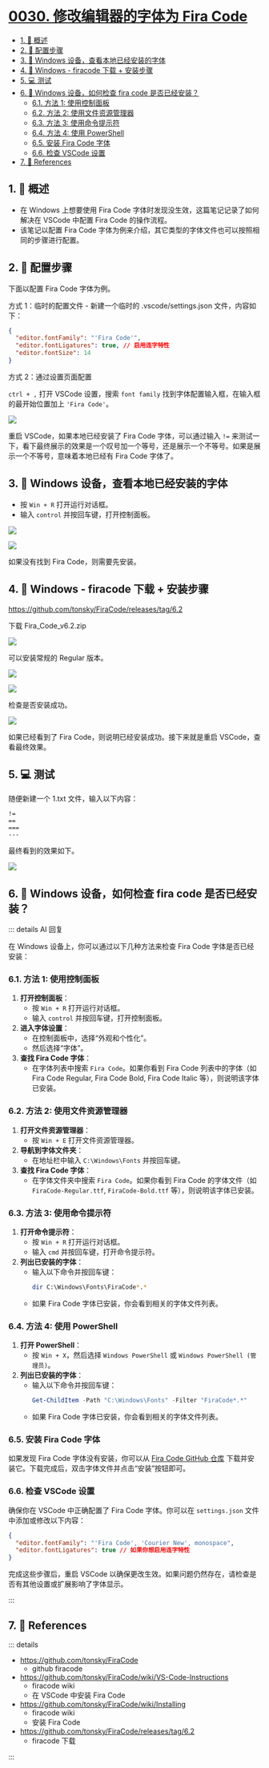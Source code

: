 # [0030. 修改编辑器的字体为 Fira Code](https://github.com/Tdahuyou/TNotes.notes/tree/main/notes/0030.%20%E4%BF%AE%E6%94%B9%E7%BC%96%E8%BE%91%E5%99%A8%E7%9A%84%E5%AD%97%E4%BD%93%E4%B8%BA%20Fira%20Code)

<!-- region:toc -->

- [1. 📝 概述](#1--概述)
- [2. 📒 配置步骤](#2--配置步骤)
- [3. 📒 Windows 设备，查看本地已经安装的字体](#3--windows-设备查看本地已经安装的字体)
- [4. 📒 Windows - firacode 下载 + 安装步骤](#4--windows---firacode-下载--安装步骤)
- [5. 💻 测试](#5--测试)
- [6. 🤖 Windows 设备，如何检查 fira code 是否已经安装？](#6--windows-设备如何检查-fira-code-是否已经安装)
  - [6.1. 方法 1: 使用控制面板](#61-方法-1-使用控制面板)
  - [6.2. 方法 2: 使用文件资源管理器](#62-方法-2-使用文件资源管理器)
  - [6.3. 方法 3: 使用命令提示符](#63-方法-3-使用命令提示符)
  - [6.4. 方法 4: 使用 PowerShell](#64-方法-4-使用-powershell)
  - [6.5. 安装 Fira Code 字体](#65-安装-fira-code-字体)
  - [6.6. 检查 VSCode 设置](#66-检查-vscode-设置)
- [7. 🔗 References](#7--references)

<!-- endregion:toc -->

## 1. 📝 概述

- 在 Windows 上想要使用 Fira Code 字体时发现没生效，这篇笔记记录了如何解决在 VSCode 中配置 Fira Code 的操作流程。
- 该笔记以配置 Fira Code 字体为例来介绍，其它类型的字体文件也可以按照相同的步骤进行配置。

## 2. 📒 配置步骤

下面以配置 Fira Code 字体为例。

方式 1：临时的配置文件 - 新建一个临时的 .vscode/settings.json 文件，内容如下：

```json
{
  "editor.fontFamily": "'Fira Code'",
  "editor.fontLigatures": true, // 启用连字特性
  "editor.fontSize": 14
}
```

方式 2：通过设置页面配置

`ctrl + ,` 打开 VSCode 设置，搜索 `font family` 找到字体配置输入框，在输入框的最开始位置加上 `'Fira Code'`。

![](https://cdn.jsdelivr.net/gh/Tdahuyou/imgs@main/2024-10-12-17-19-35.png)

重启 VSCode，如果本地已经安装了 Fira Code 字体，可以通过输入 `!=` 来测试一下，看下最终展示的效果是一个叹号加一个等号，还是展示一个不等号。如果是展示一个不等号，意味着本地已经有 Fira Code 字体了。

## 3. 📒 Windows 设备，查看本地已经安装的字体

- 按 `Win + R` 打开运行对话框。
- 输入 `control` 并按回车键，打开控制面板。

![](https://cdn.jsdelivr.net/gh/Tdahuyou/imgs@main/2024-10-12-17-22-46.png)

![](https://cdn.jsdelivr.net/gh/Tdahuyou/imgs@main/2024-10-12-17-23-39.png)

如果没有找到 Fira Code，则需要先安装。

## 4. 📒 Windows - firacode 下载 + 安装步骤

https://github.com/tonsky/FiraCode/releases/tag/6.2

下载 Fira_Code_v6.2.zip

![](https://cdn.jsdelivr.net/gh/Tdahuyou/imgs@main/2024-10-12-17-41-50.png)

可以安装常规的 Regular 版本。

![](https://cdn.jsdelivr.net/gh/Tdahuyou/imgs@main/2024-10-12-17-42-27.png)

![](https://cdn.jsdelivr.net/gh/Tdahuyou/imgs@main/2024-10-12-17-42-43.png)

检查是否安装成功。

![](https://cdn.jsdelivr.net/gh/Tdahuyou/imgs@main/2024-10-12-17-43-58.png)

如果已经看到了 Fira Code，则说明已经安装成功。接下来就是重启 VSCode，查看最终效果。

## 5. 💻 测试

随便新建一个 1.txt 文件，输入以下内容：

```text
!=
==
===
---
```

最终看到的效果如下。

![](https://cdn.jsdelivr.net/gh/Tdahuyou/imgs@main/2024-10-12-17-47-55.png)

## 6. 🤖 Windows 设备，如何检查 fira code 是否已经安装？

::: details AI 回复

在 Windows 设备上，你可以通过以下几种方法来检查 Fira Code 字体是否已经安装：

### 6.1. 方法 1: 使用控制面板

1. **打开控制面板**：
   - 按 `Win + R` 打开运行对话框。
   - 输入 `control` 并按回车键，打开控制面板。
2. **进入字体设置**：
   - 在控制面板中，选择“外观和个性化”。
   - 然后选择“字体”。
3. **查找 Fira Code 字体**：
   - 在字体列表中搜索 `Fira Code`。如果你看到 Fira Code 列表中的字体（如 Fira Code Regular, Fira Code Bold, Fira Code Italic 等），则说明该字体已安装。

### 6.2. 方法 2: 使用文件资源管理器

1. **打开文件资源管理器**：
   - 按 `Win + E` 打开文件资源管理器。
2. **导航到字体文件夹**：
   - 在地址栏中输入 `C:\Windows\Fonts` 并按回车键。
3. **查找 Fira Code 字体**：
   - 在字体文件夹中搜索 `Fira Code`。如果你看到 Fira Code 的字体文件（如 `FiraCode-Regular.ttf`, `FiraCode-Bold.ttf` 等），则说明该字体已安装。

### 6.3. 方法 3: 使用命令提示符

1. **打开命令提示符**：
   - 按 `Win + R` 打开运行对话框。
   - 输入 `cmd` 并按回车键，打开命令提示符。
2. **列出已安装的字体**：
   - 输入以下命令并按回车键：
     ```sh
     dir C:\Windows\Fonts\FiraCode*.*
     ```
   - 如果 Fira Code 字体已安装，你会看到相关的字体文件列表。

### 6.4. 方法 4: 使用 PowerShell

1. **打开 PowerShell**：
   - 按 `Win + X`，然后选择 `Windows PowerShell` 或 `Windows PowerShell (管理员)`。
2. **列出已安装的字体**：
   - 输入以下命令并按回车键：
     ```powershell
     Get-ChildItem -Path "C:\Windows\Fonts" -Filter "FiraCode*.*"
     ```
   - 如果 Fira Code 字体已安装，你会看到相关的字体文件列表。

### 6.5. 安装 Fira Code 字体

如果发现 Fira Code 字体没有安装，你可以从 [Fira Code GitHub 仓库](https://github.com/tonsky/FiraCode) 下载并安装它。下载完成后，双击字体文件并点击“安装”按钮即可。

### 6.6. 检查 VSCode 设置

确保你在 VSCode 中正确配置了 Fira Code 字体。你可以在 `settings.json` 文件中添加或修改以下内容：

```json
{
  "editor.fontFamily": "'Fira Code', 'Courier New', monospace",
  "editor.fontLigatures": true // 如果你想启用连字特性
}
```

完成这些步骤后，重启 VSCode 以确保更改生效。如果问题仍然存在，请检查是否有其他设置或扩展影响了字体显示。

:::

## 7. 🔗 References

::: details

- https://github.com/tonsky/FiraCode
  - github firacode
- https://github.com/tonsky/FiraCode/wiki/VS-Code-Instructions
  - firacode wiki
  - 在 VSCode 中安装 Fira Code
- https://github.com/tonsky/FiraCode/wiki/Installing
  - firacode wiki
  - 安装 Fira Code
- https://github.com/tonsky/FiraCode/releases/tag/6.2
  - firacode 下载

:::
